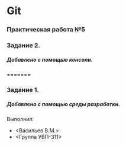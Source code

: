 # Git
### Практическая работа №5
### Задание 2.
##### Добавлено с помощью консоли.
=======
### Задание 1.
##### Добавлено с помощью среды разработки.
Выполнил:
* <Васильев В.М.>
* <Группа УВП-311>